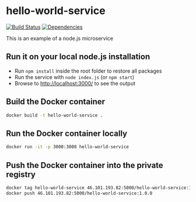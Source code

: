 # hello-world-service

[![Build Status](https://travis-ci.org/c24-microws-jan/hello-world-service.svg)](https://travis-ci.org/c24-microws-jan/hello-world-service)
[![Dependencies](https://david-dm.org/c24-microws-jan/hello-world-service.svg)](https://david-dm.org/badges/shields)

This is an example of a node.js microservice

## Run it on your local node.js installation

* Run `npm install` inside the root folder to restore all packages
* Run the service with `node index.js` (or `npm start`)
* Browse to [http://localhost:3000/](http://localhost:3000/) to see the output

## Build the Docker container

~~~ sh
docker build -t hello-world-service .
~~~

## Run the Docker container locally

~~~ sh
docker run -it -p 3000:3000 hello-world-service
~~~

## Push the Docker container into the private registry

~~~ sh
docker tag hello-world-service 46.101.193.82:5000/hello-world-service:1.0.0
docker push 46.101.193.82:5000/hello-world-service:1.0.0
~~~
